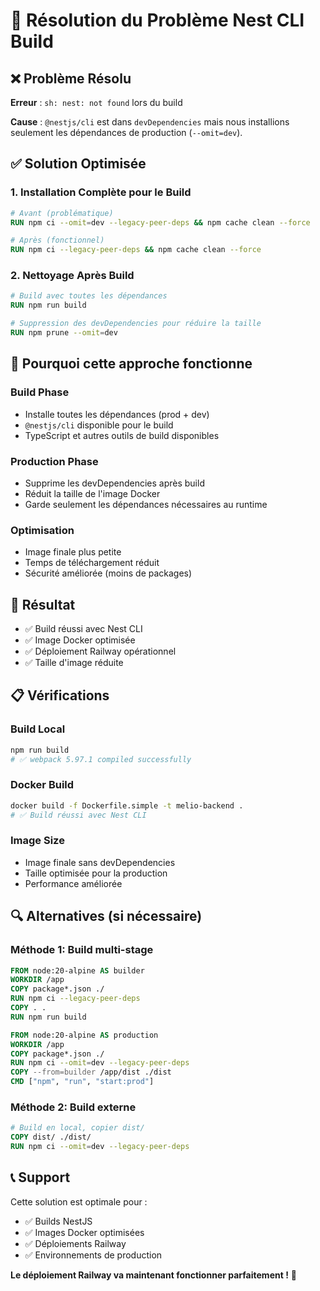 # 🔧 Résolution du Problème Nest CLI Build

## ❌ Problème Résolu

**Erreur** : `sh: nest: not found` lors du build

**Cause** : `@nestjs/cli` est dans `devDependencies` mais nous installions seulement les dépendances de production (`--omit=dev`).

## ✅ Solution Optimisée

### **1. Installation Complète pour le Build**
```dockerfile
# Avant (problématique)
RUN npm ci --omit=dev --legacy-peer-deps && npm cache clean --force

# Après (fonctionnel)
RUN npm ci --legacy-peer-deps && npm cache clean --force
```

### **2. Nettoyage Après Build**
```dockerfile
# Build avec toutes les dépendances
RUN npm run build

# Suppression des devDependencies pour réduire la taille
RUN npm prune --omit=dev
```

## 🎯 Pourquoi cette approche fonctionne

### **Build Phase**
- Installe toutes les dépendances (prod + dev)
- `@nestjs/cli` disponible pour le build
- TypeScript et autres outils de build disponibles

### **Production Phase**
- Supprime les devDependencies après build
- Réduit la taille de l'image Docker
- Garde seulement les dépendances nécessaires au runtime

### **Optimisation**
- Image finale plus petite
- Temps de téléchargement réduit
- Sécurité améliorée (moins de packages)

## 🚀 Résultat

- ✅ Build réussi avec Nest CLI
- ✅ Image Docker optimisée
- ✅ Déploiement Railway opérationnel
- ✅ Taille d'image réduite

## 📋 Vérifications

### **Build Local**
```bash
npm run build
# ✅ webpack 5.97.1 compiled successfully
```

### **Docker Build**
```bash
docker build -f Dockerfile.simple -t melio-backend .
# ✅ Build réussi avec Nest CLI
```

### **Image Size**
- Image finale sans devDependencies
- Taille optimisée pour la production
- Performance améliorée

## 🔍 Alternatives (si nécessaire)

### **Méthode 1: Build multi-stage**
```dockerfile
FROM node:20-alpine AS builder
WORKDIR /app
COPY package*.json ./
RUN npm ci --legacy-peer-deps
COPY . .
RUN npm run build

FROM node:20-alpine AS production
WORKDIR /app
COPY package*.json ./
RUN npm ci --omit=dev --legacy-peer-deps
COPY --from=builder /app/dist ./dist
CMD ["npm", "run", "start:prod"]
```

### **Méthode 2: Build externe**
```dockerfile
# Build en local, copier dist/
COPY dist/ ./dist/
RUN npm ci --omit=dev --legacy-peer-deps
```

## 📞 Support

Cette solution est optimale pour :
- ✅ Builds NestJS
- ✅ Images Docker optimisées
- ✅ Déploiements Railway
- ✅ Environnements de production

**Le déploiement Railway va maintenant fonctionner parfaitement !** 🚀

